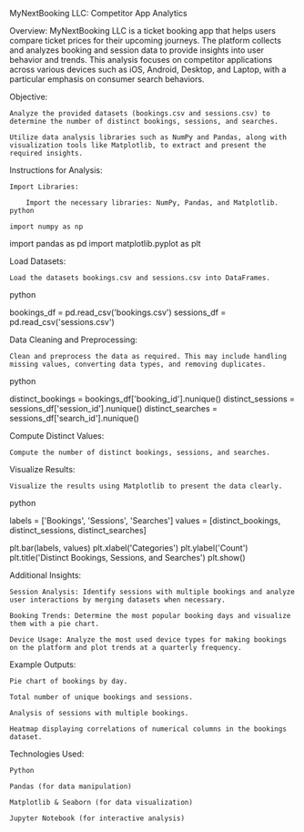 MyNextBooking LLC: Competitor App Analytics

Overview: MyNextBooking LLC is a ticket booking app that helps users compare ticket prices for their upcoming journeys. The platform collects and analyzes booking and session data to provide insights into user behavior and trends. This analysis focuses on competitor applications across various devices such as iOS, Android, Desktop, and Laptop, with a particular emphasis on consumer search behaviors.

Objective:

    Analyze the provided datasets (bookings.csv and sessions.csv) to determine the number of distinct bookings, sessions, and searches.

    Utilize data analysis libraries such as NumPy and Pandas, along with visualization tools like Matplotlib, to extract and present the required insights.

Instructions for Analysis:

    Import Libraries:

        Import the necessary libraries: NumPy, Pandas, and Matplotlib.
    python

    import numpy as np
import pandas as pd
import matplotlib.pyplot as plt

Load Datasets:

    Load the datasets bookings.csv and sessions.csv into DataFrames.

python

bookings_df = pd.read_csv('bookings.csv')
sessions_df = pd.read_csv('sessions.csv')

Data Cleaning and Preprocessing:

    Clean and preprocess the data as required. This may include handling missing values, converting data types, and removing duplicates.

python

distinct_bookings = bookings_df['booking_id'].nunique()
distinct_sessions = sessions_df['session_id'].nunique()
distinct_searches = sessions_df['search_id'].nunique()

Compute Distinct Values:

    Compute the number of distinct bookings, sessions, and searches.

Visualize Results:

    Visualize the results using Matplotlib to present the data clearly.

python

labels = ['Bookings', 'Sessions', 'Searches']
values = [distinct_bookings, distinct_sessions, distinct_searches]

plt.bar(labels, values)
plt.xlabel('Categories')
plt.ylabel('Count')
plt.title('Distinct Bookings, Sessions, and Searches')
plt.show()


Additional Insights:

    Session Analysis: Identify sessions with multiple bookings and analyze user interactions by merging datasets when necessary.

    Booking Trends: Determine the most popular booking days and visualize them with a pie chart.

    Device Usage: Analyze the most used device types for making bookings on the platform and plot trends at a quarterly frequency.

Example Outputs:

    Pie chart of bookings by day.

    Total number of unique bookings and sessions.

    Analysis of sessions with multiple bookings.

    Heatmap displaying correlations of numerical columns in the bookings dataset.

Technologies Used:

    Python

    Pandas (for data manipulation)

    Matplotlib & Seaborn (for data visualization)

    Jupyter Notebook (for interactive analysis)
